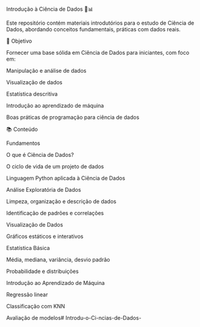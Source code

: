 Introdução à Ciência de Dados 🧠📊

Este repositório contém materiais introdutórios para o estudo de Ciência de Dados, abordando conceitos fundamentais, práticas com dados reais.

🎯 Objetivo

Fornecer uma base sólida em Ciência de Dados para iniciantes, com foco em:

Manipulação e análise de dados

Visualização de dados

Estatística descritiva

Introdução ao aprendizado de máquina

Boas práticas de programação para ciência de dados

📚 Conteúdo

Fundamentos

O que é Ciência de Dados?

O ciclo de vida de um projeto de dados

Linguagem Python aplicada à Ciência de Dados

Análise Exploratória de Dados 

Limpeza, organização e descrição de dados

Identificação de padrões e correlações

Visualização de Dados

Gráficos estáticos e interativos

Estatística Básica

Média, mediana, variância, desvio padrão

Probabilidade e distribuições

Introdução ao Aprendizado de Máquina

Regressão linear

Classificação com KNN

Avaliação de modelos# Introdu-o-Ci-ncias-de-Dados-
